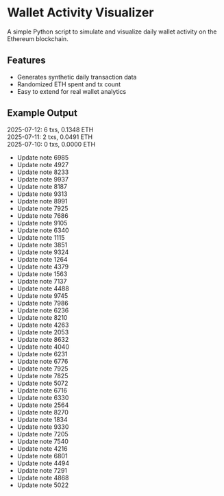 # Wallet Activity Visualizer

A simple Python script to simulate and visualize daily wallet activity on the Ethereum blockchain.

## Features

- Generates synthetic daily transaction data
- Randomized ETH spent and tx count
- Easy to extend for real wallet analytics

## Example Output


2025-07-12: 6 txs, 0.1348 ETH  
2025-07-11: 2 txs, 0.0491 ETH  
2025-07-10: 0 txs, 0.0000 ETH

- Update note 6985
- Update note 4927
- Update note 8233
- Update note 9937
- Update note 8187
- Update note 9313
- Update note 8991
- Update note 7925
- Update note 7686
- Update note 9105
- Update note 6340
- Update note 1115
- Update note 3851
- Update note 9324
- Update note 1264
- Update note 4379
- Update note 1563
- Update note 7137
- Update note 4488
- Update note 9745
- Update note 7986
- Update note 6236
- Update note 8210
- Update note 4263
- Update note 2053
- Update note 8632
- Update note 4040
- Update note 6231
- Update note 6776
- Update note 7925
- Update note 7825
- Update note 5072
- Update note 6716
- Update note 6330
- Update note 2564
- Update note 8270
- Update note 1834
- Update note 9330
- Update note 7205
- Update note 7540
- Update note 4216
- Update note 6801
- Update note 4494
- Update note 7291
- Update note 4868
- Update note 5022
